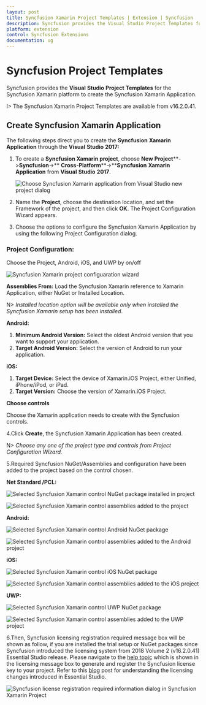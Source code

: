 ```yaml
---
layout: post
title: Syncfusion Xamarin Project Templates | Extension | Syncfusion
description: Syncfusion provides the Visual Studio Project Templates for the Syncfusion Xamarin platform to create the Syncfusion Xamarin Application by adding the required assemblies and NuGet packages
platform: extension
control: Syncfusion Extensions
documentation: ug
---
```


# Syncfusion Project Templates

Syncfusion provides the **Visual** **Studio** **Project** **Templates** for the Syncfusion Xamarin platform to create the Syncfusion Xamarin Application.

I> The Syncfusion Xamarin Project Templates are available from v16.2.0.41.


## Create Syncfusion Xamarin Application

The following steps direct you to create the **Syncfusion** **Xamarin** **Application** through the **Visual** **Studio** **2017:**

1. To create a **Syncfusion Xamarin project**, choose **New** **Project****->****Syncfusion****->** **Cross-Platform****->****Syncfusion** **Xamarin** **Application** from **Visual** **Studio** **2017**.

   ![Choose Syncfusion Xamarin application from Visual Studio new project dialog](Syncfusion-Project-Templates_images/Syncfusion-Project-Templates-img1.jpeg)

2. Name the **Project**, choose the destination location, and set the Framework of the project, and then click **OK**. The Project Configuration Wizard appears.
   
3. Choose the options to configure the Syncfusion Xamarin Application by using the following Project Configuration dialog.

### Project Configuration:

Choose the Project, Android, iOS, and UWP by on/off 

   ![Syncfusion Xamarin project configuaration wizard](Syncfusion-Project-Templates_images/Syncfusion-Project-Templates-img2.jpeg)

**Assemblies From:** Load the Syncfusion Xamarin reference to Xamarin Application, either NuGet or Installed Location.

  N> *Installed location option will be available only when installed the Syncfusion Xamarin setup has been installed*.

**Android:**

1.	**Minimum Android Version:** Select the oldest Android version that you want to support your application. 
2.	**Target Android Version:** Select the version of Android to run your application. 

**iOS:**

1.	**Target Device:**  Select the device of Xamarin.iOS Project, either Unified, iPhone/iPod, or iPad.
2.	**Target Version:** Choose the version of Xamarin.iOS Project.

**Choose controls**

Choose the Xamarin application needs to create with the Syncfusion controls. 

4.Click **Create**, the Syncfusion Xamarin Application has been created.

   N> *Choose any one of the project type and controls from Project Configuration Wizard.*

5.Required Syncfusion NuGet/Assemblies and configuration have been added to the project based on the control chosen.

**Net Standard /PCL:**

![Selected Syncfusion Xamarin control NuGet package installed in project](Syncfusion-Project-Templates_images/Syncfusion-Project-Templates-img3.jpeg)

![Selected Syncfusion Xamarin control assemblies added to the project](Syncfusion-Project-Templates_images/Syncfusion-Project-Templates-img4.jpeg)

**Android:**

![Selected Syncfusion Xamarin control Android NuGet package](Syncfusion-Project-Templates_images/Syncfusion-Project-Templates-img5.jpeg)

![Selected Syncfusion Xamarin control assemblies added to the Android project](Syncfusion-Project-Templates_images/Syncfusion-Project-Templates-img6.jpeg)

**iOS:**

![Selected Syncfusion Xamarin control iOS NuGet package](Syncfusion-Project-Templates_images/Syncfusion-Project-Templates-img7.jpeg)

![Selected Syncfusion Xamarin control assemblies added to the iOS project](Syncfusion-Project-Templates_images/Syncfusion-Project-Templates-img8.jpeg)

**UWP:**

![Selected Syncfusion Xamarin control UWP NuGet package](Syncfusion-Project-Templates_images/Syncfusion-Project-Templates-img9.jpeg)

![Selected Syncfusion Xamarin control assemblies added to the UWP project](Syncfusion-Project-Templates_images/Syncfusion-Project-Templates-img10.jpeg)

6.Then, Syncfusion licensing registration required message box will be shown as follow, if you are installed the trial setup or NuGet packages since Syncfusion introduced the licensing system from 2018 Volume 2 (v16.2.0.41) Essential Studio release. Please navigate to the [help topic](https://help.syncfusion.com/common/essential-studio/licensing/license-key#how-to-generate-syncfusion-license-key) which is shown in the licensing message box to generate and register the Syncfusion license key to your project. Refer to this [blog](https://blog.syncfusion.com/post/Whats-New-in-2018-Volume-2-Licensing-Changes-in-the-1620x-Version-of-Essential-Studio.aspx) post for understanding the licensing changes introduced in Essential Studio.

![Syncfusion license registration required information dialog in Syncfusion Xamarin Project](Syncfusion-Project-Templates_images/Syncfusion-Project-Templates-img11.jpeg)


